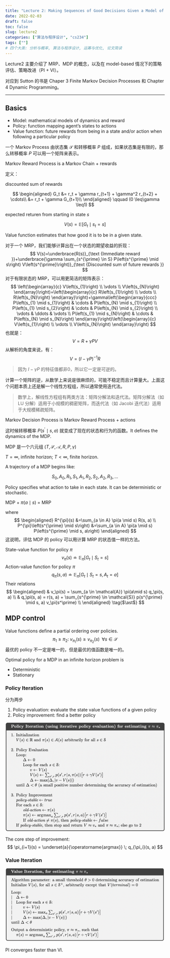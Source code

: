 ```yaml
---
title: "Lecture 2: Making Sequences of Good Decisions Given a Model of the World"
date: 2022-02-03
draft: false
toc: false
slug: lecture2
categories: ["算法与程序设计", "cs234"]
tags: [""]
# 四个大类: 分析与概率, 算法与程序设计, 运筹与优化, 论文简读
---
```




Lecture2 主要介绍了 MRP、MDP 的概念，以及在 model-based 情况下的策略评估、策略改进（PI + VI）。

对应到 Sutton 的书是 Chaper 3 Finite Markov Decision Processes 和 Chapter 4 Dynamic Programming。



---



## Basics

+ Model: mathematical models of dynamics and reward
+ Policy: function mapping agent’s states to actions
+ Value function: future rewards from being in a state and/or action when following a particular policy

一个 Markov Process 由状态集 $\mathcal{S}$ 和转移概率 $P$ 组成，如果状态集是有限的，那么转移概率 $P$ 可以用一个矩阵来表示。

Markov Reward Process is a Markov Chain + rewards

定义：

discounted sum of rewards

$$
\begin{aligned}
G_t &= r_t + \gamma r_{t+1} + \gamma^2 r_{t+2} + \cdots\\
 &= r_t + \gamma G_{t+1}\\
\end{aligned}  \qquad (0 \leq\gamma \leq1) 
$$

expected returen from starting in state $s$

$$
V(s) = \mathbb{E} [G_t \mid s_t = s]
$$

Value function estimates that how good it is to be in a given state.



对于一个 MRP，我们能够计算出在一个状态的期望收益的折现：
$$
V(s)=\underbrace{R(s)}_{\text {Immediate reward }}+\underbrace{\gamma \sum_{s^{\prime} \in S} P\left(s^{\prime} \mid s\right) V\left(s^{\prime}\right)}_{\text {Discounted sum of future rewards }}
$$
对于有限状态的 MRP，可以用更简洁的矩阵表示：
$$
\left(\begin{array}{c}
V\left(s_{1}\right) \\
\vdots \\
V\left(s_{N}\right)
\end{array}\right)=\left(\begin{array}{c}
R\left(s_{1}\right) \\
\vdots \\
R\left(s_{N}\right)
\end{array}\right)+\gamma\left(\begin{array}{ccc}
P\left(s_{1} \mid s_{1}\right) & \cdots & P\left(s_{N} \mid s_{1}\right) \\
P\left(s_{1} \mid s_{2}\right) & \cdots & P\left(s_{N} \mid s_{2}\right) \\
\vdots & \ddots & \vdots \\
P\left(s_{1} \mid s_{N}\right) & \cdots & P\left(s_{N} \mid s_{N}\right)
\end{array}\right)\left(\begin{array}{c}
V\left(s_{1}\right) \\
\vdots \\
V\left(s_{N}\right)
\end{array}\right)
$$
也就是：
$$
V = R + \gamma P V
$$
从解析的角度来说，有：
$$
V = (I - \gamma P)^{-1} R
$$

> 因为 $I- \gamma P$ 的特征值都非0，所以它一定是可逆的。



计算一个矩阵的逆，从数学上来说是很麻烦的，可能不稳定而且计算量大。上面这个问题本质上还是解一个线性方程组，所以通常使用迭代法。

> 数学上，解线性方程组有两类方法：矩阵分解法和迭代法。矩阵分解法（如 LU 分解）适用于小规模的稠密矩阵，而迭代法（如 Jacobi 迭代法）适用于大规模稀疏矩阵。



Markov Decision Process is Markov Reward Process + actions

这时候转移概率 $P(s^\prime\mid s, a)$ 就变成了现在的状态和行为的函数。It defines the dynamics of the MDP.

MDP 是一个六元组 $(T, \mathcal{S}, \mathcal{A}, R, P, \gamma)$

$T= \infty$, infinite horizon; $T < \infty$, finite horizon.

A trajectory of a MDP begins like:

$$
S_{0}, A_{0}, R_{1}, S_{1}, A_{1}, R_{2}, S_{2}, A_{2}, R_{3}, \ldots
$$

Policy specifies what action to take in each state. It can be deterministic or stochastic.



MDP + $\pi(a \mid s)$ = MRP

where
$$
\begin{aligned}
R^{\pi}(s) &=\sum_{a \in A} \pi(a \mid s) R(s, a) \\
P^{\pi}\left(s^{\prime} \mid s\right) &=\sum_{a \in A} \pi(a \mid s) P\left(s^{\prime} \mid s, a\right)
\end{aligned}
$$
这说明，评估 MDP 的 policy 可以用计算 MRP 的状态值一样的方法。



State-value function for policy $\pi$
$$
v_{\pi}(s) \doteq \mathbb{E}_{\pi}\left[G_{t} \mid S_{t}=s\right]
$$
Action-value function for policy $\pi$
$$
q_{\pi}(s, a) \doteq \mathbb{E}_{\pi}\left[G_{t} \mid S_{t}=s, A_{t}=a\right]
$$
Their relations
$$
\begin{aligned}
& v_\pi(s) = \sum_{a \in \mathcal{A}} \pi(a\mid s) q_\pi(s, a) \\
& q_\pi(s, a) = r(s, a) + \sum_{s^{\prime} \in \mathcal{S}} p(s^{\prime} \mid s, a) v_\pi(s^\prime) \\
\end{aligned} \tag{$\ast$}
$$


## MDP control

Value functions deﬁne a partial ordering over policies.
$$
\pi_1 \geq \pi_2 :\; v_{\pi_1}(s) \geq v_{\pi_2}(s) \;\;\forall s \in \mathcal{S}
$$
最优的 policy 不一定是唯一的，但是最优的值函数是唯一的。



Optimal policy for a MDP in an infinite horizon problem is

+ Deterministic
+ Stationary



### Policy Iteration

分为两步

1. Policy evaluation: evaluate the state value functions of a given policy
2. Policy improvement: find a better policy



<img src="../figures/lecture2/pi.png" alt="Policy Iteration" style="zoom:67%;" />



The core step of improvement:
$$
\pi_{i+1}(s) = \underset{a}{\operatorname{argmax}} \; q_{\pi_i}(s, a)
$$


### Value Iteration



<img src="../figures/lecture2/vi.png" alt="" style="zoom:67%;" />







PI converges faster than VI.

